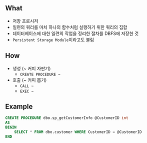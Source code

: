 
## What

- 저장 프로시저
- 일련의 쿼리를 마치 하나의 함수처럼 실행하기 위한 쿼리의 집합
- 데이터베이스에 대한 일련의 작업을 정리한 절차를 DBFS에 저장한 것
- `Persistent Storage Module`이라고도 불림

## How

- 생성 (~ 커피 자판기)
    - `CREATE PROCEDURE ~`
- 호출 (~ 커피 뽑기)
    - `CALL ~`
    - `EXEC ~`

## Example

```sql
CREATE PROCEDURE dbo.sp_getCustomerInfo @CustomerID int
AS
BEGIN
	SELECT * FROM dbo.customer WHERE CustomerID = @CustomerID
END
```